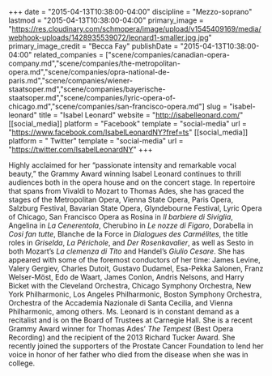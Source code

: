 +++
date = "2015-04-13T10:38:00-04:00"
discipline = "Mezzo-soprano"
lastmod = "2015-04-13T10:38:00-04:00"
primary_image = "https://res.cloudinary.com/schmopera/image/upload/v1545409169/media/webhook-uploads/1428935539072/leonard1-smaller.jpg.jpg"
primary_image_credit = "Becca Fay"
publishDate = "2015-04-13T10:38:00-04:00"
related_companies = ["scene/companies/canadian-opera-company.md","scene/companies/the-metropolitan-opera.md","scene/companies/opra-national-de-paris.md","scene/companies/wiener-staatsoper.md","scene/companies/bayerische-staatsoper.md","scene/companies/lyric-opera-of-chicago.md","scene/companies/san-francisco-opera.md"]
slug = "isabel-leonard"
title = "Isabel Leonard"
website = "http://isabelleonard.com/"
[[social_media]]
platform = "Facebook"
template = "social-media"
url = "https://www.facebook.com/IsabelLeonardNY?fref=ts"
[[social_media]]
platform = " Twitter"
template = "social-media"
url = "https://twitter.com/IsabelLeonardNY"
+++

Highly acclaimed for her “passionate intensity and remarkable vocal beauty,” the Grammy Award winning Isabel Leonard continues to thrill audiences both in the opera house and on the concert stage. In repertoire that spans from Vivaldi to Mozart to Thomas Ades, she has graced the stages of the Metropolitan Opera, Vienna State Opera, Paris Opera, Salzburg Festival, Bavarian State Opera, Glyndebourne Festival, Lyric Opera of Chicago, San Francisco Opera as Rosina in *Il barbiere di Siviglia*, Angelina in *La Cenerentola*, Cherubino in *Le nozze di Figaro*, Dorabella in *Cosi fan tutte*, Blanche de la Force in *Dialogues des Carmélites*, the title roles in *Griselda*, *La Périchole*, and *Der Rosenkavalier*, as well as Sesto in both Mozart’s *La clemenza di Tito* and Handel’s *Giulio Cesare*. She has appeared with some of the foremost conductors of her time: James Levine, Valery Gergiev, Charles Dutoit, Gustavo Dudamel, Esa-Pekka Salonen, Franz Welser-Möst, Edo de Waart, James Conlon, Andris Nelsons, and Harry Bicket with the Cleveland Orchestra, Chicago Symphony Orchestra, New York Philharmonic, Los Angeles Philharmonic, Boston Symphony Orchestra, Orchestra of the Accademia Nazionale di Santa Cecilia, and Vienna Philharmonic, among others. Ms. Leonard is in constant demand as a recitalist and is on the Board of Trustees at Carnegie Hall. She is a recent Grammy Award winner for Thomas Ades’ *The Tempest* (Best Opera Recording) and the recipient of the 2013 Richard Tucker Award. She recently joined the supporters of the Prostate Cancer Foundation to lend her voice in honor of her father who died from the disease when she was in college.
